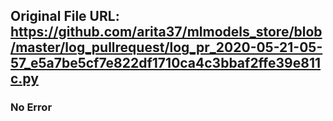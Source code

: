 ## Original File URL: https://github.com/arita37/mlmodels_store/blob/master/log_pullrequest/log_pr_2020-05-21-05-57_e5a7be5cf7e822df1710ca4c3bbaf2ffe39e811c.py<br />

### No Error